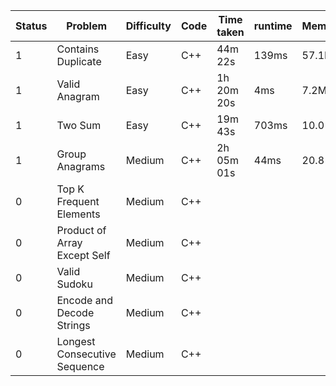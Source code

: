 
| Status | Problem                      | Difficulty | Code | Time taken | runtime |  Memory  |
| ------ | ---------------------------- | ---------- | ---- | ---------- | ------- | -------- |
| 1      | Contains Duplicate           | Easy       | C++  | 44m 22s    | 139ms   |  57.1MB  |
| 1      | Valid Anagram                | Easy       | C++  | 1h 20m 20s | 4ms     |  7.2MB   | 
| 1      | Two Sum                      | Easy       | C++  | 19m 43s    | 703ms   |  10.0 MB |
| 1      | Group Anagrams               | Medium     | C++  | 2h 05m 01s | 44ms    |  20.8 MB |
| 0      | Top K Frequent Elements      | Medium     | C++  |            |         |          |
| 0      | Product of Array Except Self | Medium     | C++  |            |         |          |
| 0      | Valid Sudoku                 | Medium     | C++  |            |         |          |
| 0      | Encode and Decode Strings    | Medium     | C++  |            |         |          |
| 0      | Longest Consecutive Sequence | Medium     | C++  |            |         |          |


